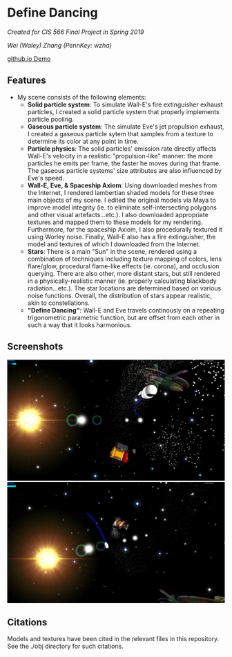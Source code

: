 # Define Dancing
_Created for CIS 566 Final Project in Spring 2019_

_Wei (Waley) Zhang (PennKey: wzha)_

[github.io Demo](https://greedyai.github.io/define-dancing/)

## Features
- My scene consists of the following elements:
  - __Solid particle system__: To simulate Wall-E's fire extinguisher exhaust particles, I created a solid particle system that properly implements particle pooling.
  - __Gaseous particle system__: The simulate Eve's jet propulsion exhaust, I created a gaseous particle sytem that samples from a texture to determine its color at any point in time.
  - __Particle physics__: The solid particles' emission rate directly affects Wall-E's velocity in a realistic "propulsion-like" manner: the more particles he emits per frame, the faster he moves during that frame. The gaseous particle systems' size attributes are also influenced by Eve's speed.
  - __Wall-E, Eve, & Spaceship Axiom__: Using downloaded meshes from the Internet, I rendered lambertian shaded models for these three main objects of my scene. I edited the original models via Maya to improve model integrity (ie. to eliminate self-intersecting polygons and other visual artefacts...etc.). I also downloaded appropriate textures and mapped them to these models for my rendering. Furthermore, for the spaceship Axiom, I also procedurally textured it using Worley noise. Finally, Wall-E also has a fire extinguisher, the model and textures of which I downloaded from the Internet.
  - __Stars__: There is a main "Sun" in the scene, rendered using a combination of techniques including texture mapping of colors, lens flare/glow, procedural flame-like effects (ie. corona), and occlusion querying. There are also other, more distant stars, but still rendered in a physically-realistic manner (ie. properly calculating blackbody radiation...etc.). The star locations are determined based on various noise functions. Overall, the distribution of stars appear realistic, akin to constellations.
  - __"Define Dancing"__: Wall-E and Eve travels continously on a repeating trigonometric parametric function, but are offset from each other in such a way that it looks harmonious.

## Screenshots
![](img/final-1.PNG)
![](img/final-2.PNG)

## Citations
Models and textures have been cited in the relevant files in this repository. See the ./obj directory for such citations.
